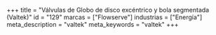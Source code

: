 +++
title = "Válvulas de Globo de disco excéntrico y bola segmentada (Valtek)"
id = "129"
marcas = ["Flowserve"]
industrias = ["Energía"]
meta_description = "valtek"
meta_keywords = "valtek"
+++
